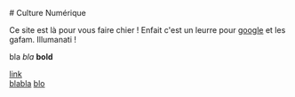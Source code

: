# Culture Numérique

Ce site est là pour vous faire chier !
Enfait c'est un leurre pour [google](https://google.com) et les gafam. Illumanati !

bla *bla* **bold**

[link](https://google.com)  
[blabla](https://random.com)
[blo](page/lol.md#nop)
